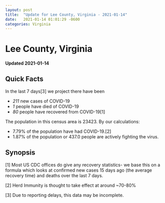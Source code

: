 ```yaml
---
layout: post
title:  "Update for Lee County, Virginia - 2021-01-14"
date:   2021-01-14 01:01:29 -0600
categories: Virginia
---
```


# Lee County, Virginia
#### Updated 2021-01-14

## Quick Facts

In the last 7 days[3] we project there have been
- *211* new cases of COVID-19
- *1* people have died of COVID-19
- *80* people have recovered from COVID-19[1]

The population in this census area is 23423. By our calculations:
- 7.79% of the population have had COVID-19.[2]
- 1.87% of the population or 437.0 people are actively fighting the virus.

## Synopsis




[1] Most US CDC offices do give any recovery statistics- we base this on a formula which looks at confirmed new cases
15 days ago (the average recovery time) and deaths over the last 7 days.

[2] Herd Immunity is thought to take effect at around ~70-80%

[3] Due to reporting delays, this data may be incomplete.
 
    